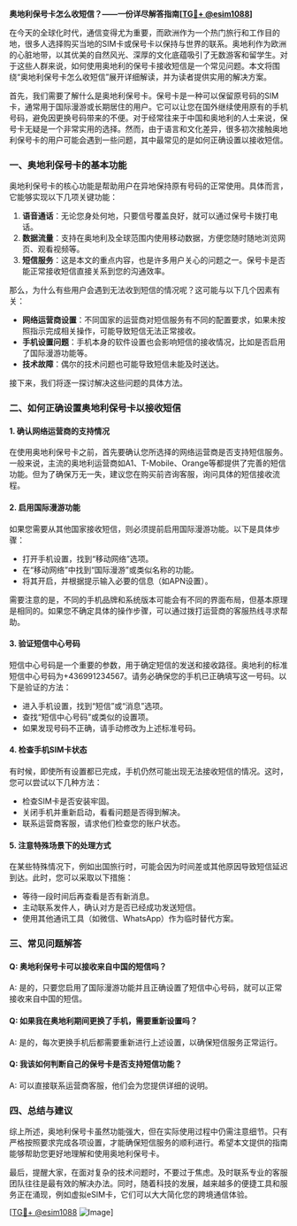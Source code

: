 **奥地利保号卡怎么收短信？——一份详尽解答指南[[TG💪+ @esim1088](https://t.me/s/esim1088)]**

在今天的全球化时代，通信变得尤为重要，而欧洲作为一个热门旅行和工作目的地，很多人选择购买当地的SIM卡或保号卡以保持与世界的联系。奥地利作为欧洲的心脏地带，以其优美的自然风光、深厚的文化底蕴吸引了无数游客和留学生。对于这些人群来说，如何使用奥地利的保号卡接收短信是一个常见问题。本文将围绕“奥地利保号卡怎么收短信”展开详细解读，并为读者提供实用的解决方案。

首先，我们需要了解什么是奥地利保号卡。保号卡是一种可以保留原号码的SIM卡，通常用于国际漫游或长期居住的用户。它可以让您在国外继续使用原有的手机号码，避免因更换号码带来的不便。对于经常往来于中国和奥地利的人士来说，保号卡无疑是一个非常实用的选择。然而，由于语言和文化差异，很多初次接触奥地利保号卡的用户可能会遇到一些问题，其中最常见的是如何正确设置以接收短信。

### 一、奥地利保号卡的基本功能

奥地利保号卡的核心功能是帮助用户在异地保持原有号码的正常使用。具体而言，它能够实现以下几项关键功能：

1. **语音通话**：无论您身处何地，只要信号覆盖良好，就可以通过保号卡拨打电话。
2. **数据流量**：支持在奥地利及全球范围内使用移动数据，方便您随时随地浏览网页、观看视频等。
3. **短信服务**：这是本文的重点内容，也是许多用户关心的问题之一。保号卡是否能正常接收短信直接关系到您的沟通效率。

那么，为什么有些用户会遇到无法收到短信的情况呢？这可能与以下几个因素有关：

- **网络运营商设置**：不同国家的运营商对短信服务有不同的配置要求，如果未按照指示完成相关操作，可能导致短信无法正常接收。
- **手机设置问题**：手机本身的软件设置也会影响短信的接收情况，比如是否启用了国际漫游功能等。
- **技术故障**：偶尔的技术问题也可能导致短信未能及时送达。

接下来，我们将逐一探讨解决这些问题的具体方法。

### 二、如何正确设置奥地利保号卡以接收短信

#### 1. 确认网络运营商的支持情况

在使用奥地利保号卡之前，首先要确认您所选择的网络运营商是否支持短信服务。一般来说，主流的奥地利运营商如A1、T-Mobile、Orange等都提供了完善的短信功能。但为了确保万无一失，建议您在购买前咨询客服，询问具体的短信接收流程。

#### 2. 启用国际漫游功能

如果您需要从其他国家接收短信，则必须提前启用国际漫游功能。以下是具体步骤：

- 打开手机设置，找到“移动网络”选项。
- 在“移动网络”中找到“国际漫游”或类似名称的功能。
- 将其开启，并根据提示输入必要的信息（如APN设置）。

需要注意的是，不同的手机品牌和系统版本可能会有不同的界面布局，但基本原理是相同的。如果您不确定具体的操作步骤，可以通过拨打运营商的客服热线寻求帮助。

#### 3. 验证短信中心号码

短信中心号码是一个重要的参数，用于确定短信的发送和接收路径。奥地利的标准短信中心号码为+436991234567。请务必确保您的手机已正确填写这一号码。以下是验证的方法：

- 进入手机设置，找到“短信”或“消息”选项。
- 查找“短信中心号码”或类似的设置项。
- 如果发现号码不正确，请手动修改为上述标准号码。

#### 4. 检查手机SIM卡状态

有时候，即使所有设置都已完成，手机仍然可能出现无法接收短信的情况。这时，您可以尝试以下几种方法：

- 检查SIM卡是否安装牢固。
- 关闭手机并重新启动，看看问题是否得到解决。
- 联系运营商客服，请求他们检查您的账户状态。

#### 5. 注意特殊场景下的处理方式

在某些特殊情况下，例如出国旅行时，可能会因为时间差或其他原因导致短信延迟到达。此时，您可以采取以下措施：

- 等待一段时间后再查看是否有新消息。
- 主动联系发件人，确认对方是否已经成功发送短信。
- 使用其他通讯工具（如微信、WhatsApp）作为临时替代方案。

### 三、常见问题解答

#### Q: 奥地利保号卡可以接收来自中国的短信吗？
A: 是的，只要您启用了国际漫游功能并且正确设置了短信中心号码，就可以正常接收来自中国的短信。

#### Q: 如果我在奥地利期间更换了手机，需要重新设置吗？
A: 是的，每次更换手机后都需要重新进行上述设置，以确保短信服务正常运行。

#### Q: 我该如何判断自己的保号卡是否支持短信功能？
A: 可以直接联系运营商客服，他们会为您提供详细的说明。

### 四、总结与建议

综上所述，奥地利保号卡虽然功能强大，但在实际使用过程中仍需注意细节。只有严格按照要求完成各项设置，才能确保短信服务的顺利进行。希望本文提供的指南能够帮助您更好地理解和使用奥地利保号卡。

最后，提醒大家，在面对复杂的技术问题时，不要过于焦虑。及时联系专业的客服团队往往是最有效的解决办法。同时，随着科技的发展，越来越多的便捷工具和服务正在涌现，例如虚拟eSIM卡，它们可以大大简化您的跨境通信体验。

[[TG💪+ @esim1088](https://t.me/s/esim1088) ![Image](https://i.postimg.cc/4NQfJmqS/Snipaste-2025-05-13-00-14-12.png)]